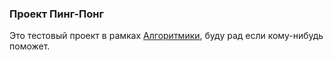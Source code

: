 <h3>Проект Пинг-Понг</h3>
Это тестовый проект в рамках <a href=https://algoritmika.org/ru>Алгоритмики</a>, буду рад если кому-нибудь поможет.

